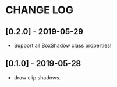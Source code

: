 # CHANGE LOG

## [0.2.0] - 2019-05-29

* Support all BoxShadow class properties!

## [0.1.0] - 2019-05-28

* draw clip shadows.
